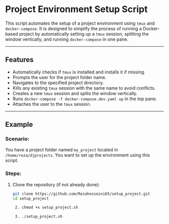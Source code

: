# Project Environment Setup Script

This script automates the setup of a project environment using `tmux` and `docker-compose`. It is designed to simplify the process of running a Docker-based project by automatically setting up a `tmux` session, splitting the window vertically, and running `docker-compose` in one pane.

---

## Features

- Automatically checks if `tmux` is installed and installs it if missing.
- Prompts the user for the project folder name.
- Navigates to the specified project directory.
- Kills any existing `tmux` session with the same name to avoid conflicts.
- Creates a new `tmux` session and splits the window vertically.
- Runs `docker-compose -f docker-compose.dev.yaml up` in the top pane.
- Attaches the user to the `tmux` session.

---

## Example

### Scenario:
You have a project folder named `my_project` located in `/home/reza/djprojects`. You want to set up the environment using this script.

### Steps:
1. Clone the repository (if not already done):
   ```bash
   git clone https://github.com/Rezahosseini65/setup_project.git
   cd setup_project

    2. chmod +x setup_project.sh

    3. ./setup_project.sh